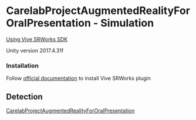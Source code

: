 # CarelabProjectAugmentedRealityForOralPresentation - Simulation

[Using Vive SRWorks SDK](https://developer.vive.com/resources/knowledgebase/intro-vive-srworks-sdk/)

Unity version 2017.4.31f

### Installation

Follow [official documentation](https://developer.vive.com/resources/knowledgebase/intro-vive-srworks-sdk/) to install Vive SRWorks plugin

## Detection

[CarelabProjectAugmentedRealityForOralPresentation](https://github.com/BastienGermain/CarelabProjectAugmentedRealityForOralPresentation)
